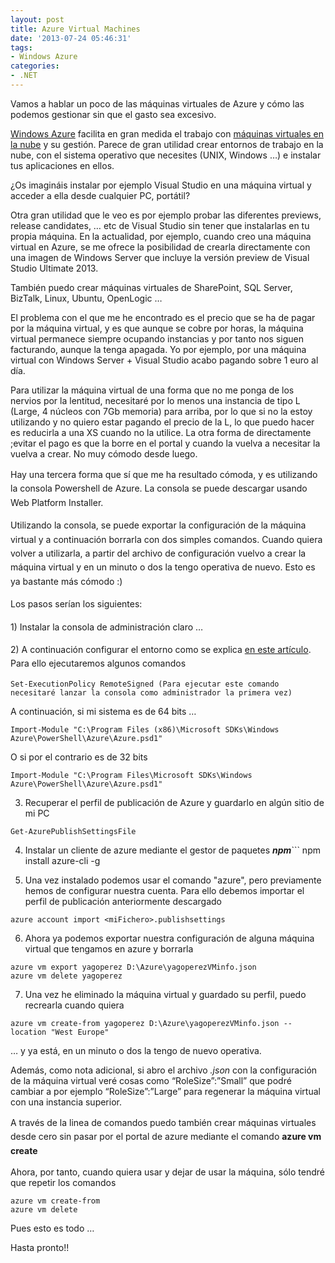 ```yaml
---
layout: post
title: Azure Virtual Machines
date: '2013-07-24 05:46:31'
tags:
- Windows Azure
categories:
- .NET
---
```



Vamos a hablar un poco de las máquinas virtuales de Azure y cómo las podemos gestionar sin que el gasto sea excesivo.

[Windows Azure](http://windowsazure.com/ "Windows Azure") facilita en gran medida el trabajo con [máquinas virtuales en la nube](http://www.windowsazure.com/es-es/services/virtual-machines/ "Azure Virtual Machines") y su gestión. Parece de gran utilidad crear entornos de trabajo en la nube, con el sistema operativo que necesites (UNIX, Windows …) e instalar tus aplicaciones en ellos.

¿Os imagináis instalar por ejemplo Visual Studio en una máquina virtual y acceder a ella desde cualquier PC, portátil?

Otra gran utilidad que le veo es por ejemplo probar las diferentes previews, release candidates, … etc de Visual Studio sin tener que instalarlas en tu propia máquina. En la actualidad, por ejemplo, cuando creo una máquina virtual en Azure, se me ofrece la posibilidad de crearla directamente con una imagen de Windows Server que incluye la versión preview de Visual Studio Ultimate 2013.

También puedo crear máquinas virtuales de SharePoint, SQL Server, BizTalk, Linux, Ubuntu, OpenLogic …

El problema con el que me he encontrado es el precio que se ha de pagar por la máquina virtual, y es que aunque se cobre por horas, la máquina virtual permanece siempre ocupando instancias y por tanto nos siguen facturando, aunque la tenga apagada. Yo por ejemplo, por una máquina virtual con Windows Server + Visual Studio acabo pagando sobre 1 euro al día.

Para utilizar la máquina virtual de una forma que no me ponga de los nervios por la lentitud, necesitaré por lo menos una instancia de tipo L (Large, 4 núcleos con 7Gb memoria) para arriba, por lo que si no la estoy utilizando y no quiero estar pagando el precio de la L, lo que puedo hacer es reducirla a una XS cuando no la utilice. La otra forma de directamente ;evitar el pago es que la borre en el portal y cuando la vuelva a necesitar la vuelva a crear. No muy cómodo desde luego.

<span style="font-size: 1em; line-height: 1.6em;">Hay una tercera forma que sí que me ha resultado cómoda, y es utilizando la consola Powershell de Azure. La consola se puede descargar usando Web Platform Installer.</span>

<span style="font-size: 1em; line-height: 1.6em;">Utilizando la consola, se puede exportar la configuración de la máquina virtual y a continuación borrarla con dos simples comandos. Cuando quiera volver a utilizarla, a partir del archivo de configuración vuelvo a crear la máquina virtual y en un minuto o dos la tengo operativa de nuevo. Esto es ya bastante más cómodo :)

<span style="font-size: 1em; line-height: 1.6em;">Los pasos serían los siguientes:</span>

<span style="font-size: 1em; line-height: 1.6em;">1) Instalar la consola de administración claro …</span>

<span style="font-size: 1em; line-height: 1.6em;">2) A continuación configurar el entorno como se explica [en este artículo](http://msdn.microsoft.com/en-us/library/windowsazure/jj554332.aspx "Azure console"). Para ello ejecutaremos algunos comandos</span>

```
Set-ExecutionPolicy RemoteSigned (Para ejecutar este comando necesitaré lanzar la consola como administrador la primera vez)
```

A continuación, si mi sistema es de 64 bits …

```
Import-Module "C:\Program Files (x86)\Microsoft SDKs\Windows Azure\PowerShell\Azure\Azure.psd1"
```

O si por el contrario es de 32 bits

```
Import-Module "C:\Program Files\Microsoft SDKs\Windows Azure\PowerShell\Azure\Azure.psd1"
```

3) Recuperar el perfil de publicación de Azure y guardarlo en algún sitio de mi PC

```
Get-AzurePublishSettingsFile
```

 4) Instalar un cliente de azure mediante el gestor de paquetes ***npm***```
npm install azure-cli -g<br />

 5) Una vez instalado podemos usar el comando "azure", pero previamente hemos de configurar nuestra cuenta. Para ello debemos importar el perfil de publicación anteriormente descargado

```
azure account import <miFichero>.publishsettings
```

 6) Ahora ya podemos exportar nuestra configuración de alguna máquina virtual que tengamos en azure y borrarla

```
azure vm export yagoperez D:\Azure\yagoperezVMinfo.json
azure vm delete yagoperez
```

7) Una vez he eliminado la máquina virtual y guardado su perfil, puedo recrearla cuando quiera</span>

```
azure vm create-from yagoperez D:\Azure\yagoperezVMinfo.json --location "West Europe"
```

… y ya está, en un minuto o dos la tengo de nuevo operativa.

Además, como nota adicional, si abro el archivo *.json* con la configuración de la máquina virtual veré cosas como “RoleSize”:”Small” que podré cambiar a por ejemplo “RoleSize”:”Large” para regenerar la máquina virtual con una instancia superior.</span>

<span style="font-size: 1em; line-height: 1.6em;">A través de la linea de comandos puedo también crear máquinas virtuales desde cero sin pasar por el portal de azure mediante el comando **azure vm create**</span>

Ahora, por tanto, cuando quiera usar y dejar de usar la máquina, sólo tendré que repetir los comandos

```
azure vm create-from
azure vm delete
```

Pues esto es todo …

Hasta pronto!!


